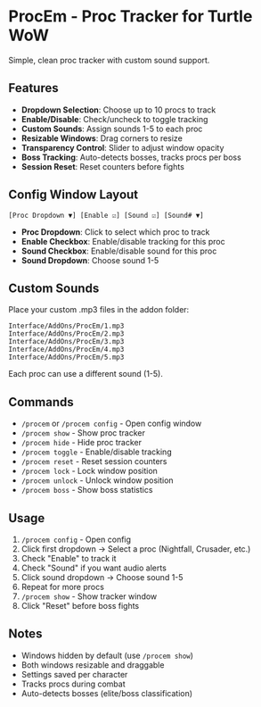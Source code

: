 # ProcEm - Proc Tracker for Turtle WoW

Simple, clean proc tracker with custom sound support.

## Features

- **Dropdown Selection**: Choose up to 10 procs to track
- **Enable/Disable**: Check/uncheck to toggle tracking
- **Custom Sounds**: Assign sounds 1-5 to each proc
- **Resizable Windows**: Drag corners to resize
- **Transparency Control**: Slider to adjust window opacity
- **Boss Tracking**: Auto-detects bosses, tracks procs per boss
- **Session Reset**: Reset counters before fights

## Config Window Layout

```
[Proc Dropdown ▼] [Enable ☑] [Sound ☑] [Sound# ▼]
```

- **Proc Dropdown**: Click to select which proc to track
- **Enable Checkbox**: Enable/disable tracking for this proc
- **Sound Checkbox**: Enable/disable sound for this proc
- **Sound Dropdown**: Choose sound 1-5

## Custom Sounds

Place your custom .mp3 files in the addon folder:

```
Interface/AddOns/ProcEm/1.mp3
Interface/AddOns/ProcEm/2.mp3
Interface/AddOns/ProcEm/3.mp3
Interface/AddOns/ProcEm/4.mp3
Interface/AddOns/ProcEm/5.mp3
```

Each proc can use a different sound (1-5).

## Commands

- `/procem` or `/procem config` - Open config window
- `/procem show` - Show proc tracker
- `/procem hide` - Hide proc tracker
- `/procem toggle` - Enable/disable tracking
- `/procem reset` - Reset session counters
- `/procem lock` - Lock window position
- `/procem unlock` - Unlock window position
- `/procem boss` - Show boss statistics

## Usage

1. `/procem config` - Open config
2. Click first dropdown → Select a proc (Nightfall, Crusader, etc.)
3. Check "Enable" to track it
4. Check "Sound" if you want audio alerts
5. Click sound dropdown → Choose sound 1-5
6. Repeat for more procs
7. `/procem show` - Show tracker window
8. Click "Reset" before boss fights

## Notes

- Windows hidden by default (use `/procem show`)
- Both windows resizable and draggable
- Settings saved per character
- Tracks procs during combat
- Auto-detects bosses (elite/boss classification)
